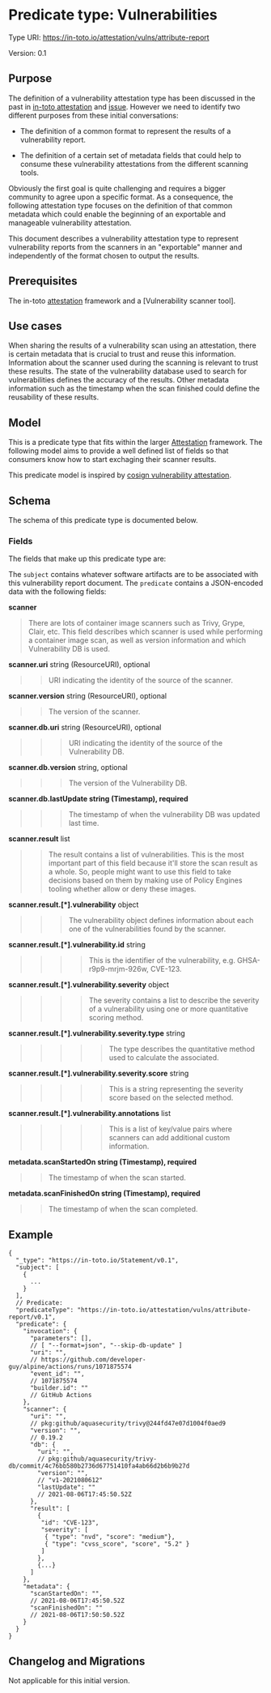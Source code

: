 # Predicate type: Vulnerabilities

Type URI: https://in-toto.io/attestation/vulns/attribute-report

Version: 0.1

## Purpose

The definition of a vulnerability attestation type has been discussed in the past in [in-toto attestation](https://github.com/in-toto/attestation/issues/58) and [issue](https://github.com/sigstore/cosign/issues/442). However we need to identify two different purposes from these initial conversations:

* The definition of a common format to represent the results of a vulnerability report.

* The definition of a certain set of metadata fields that could help to consume these vulnerability attestations from the different scanning tools.

Obviously the first goal is quite challenging and requires a bigger community to agree upon a specific format. As a consequence, the following attestation type focuses on the definition of that common metadata which could enable the beginning of an exportable and manageable vulnerability attestation.

This document describes a vulnerability attestation type to represent vulnerability reports from the scanners in an "exportable" manner and independently of the format chosen to output the results.

## Prerequisites

The in-toto [attestation] framework and a [Vulnerability scanner tool].

## Use cases

When sharing the results of a vulnerability scan using an attestation, there is certain metadata that is crucial to trust and reuse this information.
Information about the scanner used during the scanning is relevant to trust these results. The state of the vulnerability database used to search for vulnerabilities defines the accuracy of the results. Other metadata information such as the timestamp when the scan finished could define the reusability of these results.

## Model

This is a predicate type that fits within the larger [Attestation] framework.
The following model aims to provide a well defined list of fields so that consumers know how to start exchaging their scanner results.

This predicate model is inspired by [cosign vulnerability attestation](https://github.com/sigstore/cosign/blob/main/specs/COSIGN_VULN_ATTESTATION_SPEC.md).

## Schema

The schema of this predicate type is documented below.

### Fields

The fields that make up this predicate type are:

The `subject` contains whatever software artifacts are to be associated with this vulnerability report document.
The `predicate` contains a JSON-encoded data with the following fields:

**scanner**

> There are lots of container image scanners such as Trivy, Grype, Clair, etc.
> This field describes which scanner is used while performing a container image scan,
> as well as version information and which Vulnerability DB is used.

**scanner.uri** string (ResourceURI), optional

> > URI indicating the identity of the source of the scanner.

**scanner.version** string (ResourceURI), optional

> > The version of the scanner.

**scanner.db.uri** string (ResourceURI), optional

> > > URI indicating the identity of the source of the Vulnerability DB.

**scanner.db.version** string, optional

> > > The version of the Vulnerability DB.

**scanner.db.lastUpdate string (Timestamp), required**

> > > The timestamp of when the vulnerability DB was updated last time.

**scanner.result** list

> > The result contains a list of vulnerabilities.
> > This is the most important part of this field because it'll store the scan result as a whole. So, people might want
> > to use this field to take decisions based on them by making use of Policy Engines tooling whether allow or deny these images.

**scanner.result.[*].vulnerability** object

> > > The vulnerability object defines information about each one of the vulnerabilities found by the scanner.

**scanner.result.[*].vulnerability.id** string

> > > > This is the identifier of the vulnerability, e.g. GHSA-r9p9-mrjm-926w, CVE-123.

**scanner.result.[*].vulnerability.severity** object

> > > > The severity contains a list to describe the severity of a vulnerability using one or more quantitative scoring method.

**scanner.result.[*].vulnerability.severity.type** string

> > > > > The type describes the quantitative method used to calculate the associated.

**scanner.result.[*].vulnerability.severity.score** string

> > > > > This is a string representing the severity score based on the selected method.

**scanner.result.[*].vulnerability.annotations** list

> > > > > This is a list of key/value pairs where scanners can add additional custom information.

**metadata.scanStartedOn string (Timestamp), required**

> > The timestamp of when the scan started.

**metadata.scanFinishedOn string (Timestamp), required**

> > The timestamp of when the scan completed.

## Example

```jsonc
{
  "_type": "https://in-toto.io/Statement/v0.1",
  "subject": [
    {
      ...
    }
  ],
  // Predicate:
  "predicateType": "https://in-toto.io/attestation/vulns/attribute-report/v0.1",
  "predicate": {
    "invocation": {
      "parameters": [],
      // [ "--format=json", "--skip-db-update" ]
      "uri": "",
      // https://github.com/developer-guy/alpine/actions/runs/1071875574
      "event_id": "",
      // 1071875574
      "builder.id": ""
      // GitHub Actions
    },
    "scanner": {
      "uri": "",
      // pkg:github/aquasecurity/trivy@244fd47e07d1004f0aed9
      "version": "",
      // 0.19.2
      "db": {
        "uri": "",
        // pkg:github/aquasecurity/trivy-db/commit/4c76bb580b2736d67751410fa4ab66d2b6b9b27d
        "version": "",
        // "v1-2021080612"
        "lastUpdate": ""
        // 2021-08-06T17:45:50.52Z
      },
      "result": [
        {
         "id": "CVE-123",
         "severity": [
          { "type": "nvd", "score": "medium"},
          { "type": "cvss_score", "score", "5.2" }
         ]
        },
        {...}
      ]
    },
    "metadata": {
      "scanStartedOn": "",
      // 2021-08-06T17:45:50.52Z
      "scanFinishedOn": ""
      // 2021-08-06T17:50:50.52Z
    }
  }
}
```

## Changelog and Migrations

Not applicable for this initial version.

[Attestation]: ../README.md


